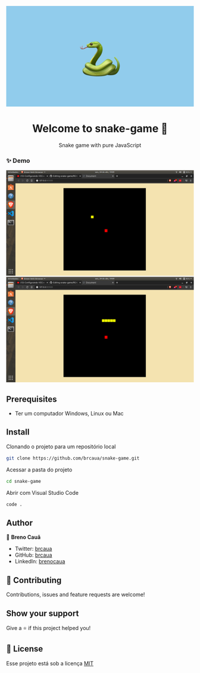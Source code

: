 <p align="center"><img src="https://github.com/brcaua/snake-game/blob/master/assets/logo.png"></p>
<h1 align="center">Welcome to snake-game 👋</h1>
<p align="center">Snake game with pure JavaScript</p>

### ✨ Demo
<p>
  <img src="https://github.com/brcaua/snake-game/blob/master/assets/Captura%20de%20tela%20de%202020-04-24%2019-09-16.png">
  <img src="https://github.com/brcaua/snake-game/blob/master/assets/Captura%20de%20tela%20de%202020-04-24%2019-09-24.png"></p>


## Prerequisites

- Ter um computador Windows, Linux ou Mac

## Install

Clonando o projeto para um repositório local
```sh
git clone https://github.com/brcaua/snake-game.git
```
Acessar a pasta do projeto
```sh
cd snake-game
```
Abrir com Visual Studio Code
```sh
code .
```

## Author
👤 **Breno Cauã**
* Twitter: [brcaua](https://twitter.com/brcaua)
* GitHub: [brcaua](https://github.com/brcaua)
* LinkedIn: [brenocaua](https://linkedin.com/in/brenocaua)

## 🤝 Contributing

Contributions, issues and feature requests are welcome!

## Show your support

Give a ⭐️ if this project helped you!

## 📝 License

Esse projeto está sob a licença [MIT](./LICENSE)
